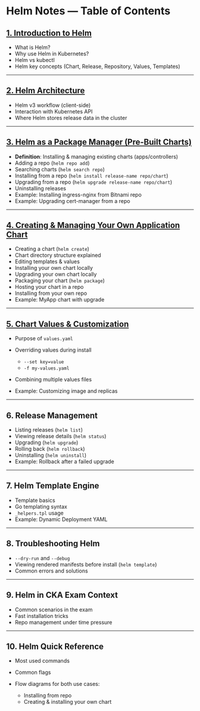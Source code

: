 # **Helm Notes — Table of Contents**

## [**1. Introduction to Helm**](https://github.com/ibtisam-iq/nectar/blob/main/helm/helm-guide.md#section-1--introduction-to-helm)

* What is Helm?
* Why use Helm in Kubernetes?
* Helm vs kubectl
* Helm key concepts (Chart, Release, Repository, Values, Templates)

---

## [**2. Helm Architecture**](https://github.com/ibtisam-iq/nectar/blob/main/helm/helm-guide.md#section-2--helm-architecture)

* Helm v3 workflow (client-side)
* Interaction with Kubernetes API
* Where Helm stores release data in the cluster

---

## [**3. Helm as a Package Manager (Pre-Built Charts)**](https://github.com/ibtisam-iq/nectar/blob/main/helm/helm-guide.md#section-3--helm-as-a-package-manager-pre-built-charts)

* **Definition**: Installing & managing existing charts (apps/controllers)
* Adding a repo (`helm repo add`)
* Searching charts (`helm search repo`)
* Installing from a repo (`helm install release-name repo/chart`)
* Upgrading from a repo (`helm upgrade release-name repo/chart`)
* Uninstalling releases
* Example: Installing ingress-nginx from Bitnami repo
* Example: Upgrading cert-manager from a repo

---

## [**4. Creating & Managing Your Own Application Chart**](https://github.com/ibtisam-iq/nectar/blob/main/helm/helm-guide.md#section-4-creating--managing-your-own-application-chart)

* Creating a chart (`helm create`)
* Chart directory structure explained
* Editing templates & values
* Installing your own chart locally
* Upgrading your own chart locally
* Packaging your chart (`helm package`)
* Hosting your chart in a repo
* Installing from your own repo
* Example: MyApp chart with upgrade

---

## [**5. Chart Values & Customization**](https://github.com/ibtisam-iq/nectar/blob/main/helm/helm-guide.md#section-5-chart-values--customization)

* Purpose of `values.yaml`
* Overriding values during install

  * `--set key=value`
  * `-f my-values.yaml`
* Combining multiple values files
* Example: Customizing image and replicas

---

## **6. Release Management**

* Listing releases (`helm list`)
* Viewing release details (`helm status`)
* Upgrading (`helm upgrade`)
* Rolling back (`helm rollback`)
* Uninstalling (`helm uninstall`)
* Example: Rollback after a failed upgrade

---

## **7. Helm Template Engine**

* Template basics
* Go templating syntax
* `_helpers.tpl` usage
* Example: Dynamic Deployment YAML

---

## **8. Troubleshooting Helm**

* `--dry-run` and `--debug`
* Viewing rendered manifests before install (`helm template`)
* Common errors and solutions

---

## **9. Helm in CKA Exam Context**

* Common scenarios in the exam
* Fast installation tricks
* Repo management under time pressure

---

## **10. Helm Quick Reference**

* Most used commands
* Common flags
* Flow diagrams for both use cases:

  * Installing from repo
  * Creating & installing your own chart







